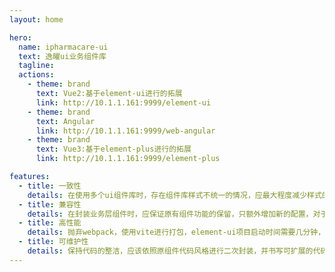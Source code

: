 ```yaml
--- 
layout: home

hero:
  name: ipharmacare-ui
  text: 逸曜ui业务组件库
  tagline: 
  actions:
    - theme: brand
      text: Vue2:基于element-ui进行的拓展
      link: http://10.1.1.161:9999/element-ui
    - theme: brand
      text: Angular
      link: http://10.1.1.161:9999/web-angular
    - theme: brand
      text: Vue3:基于element-plus进行的拓展
      link: http://10.1.1.161:9999/element-plus

features:
  - title: 一致性
    details: 在使用多个ui组件库时，存在组件库样式不统一的情况，应最大程度减少样式的不统一。
  - title: 兼容性
    details: 在封装业务层组件时，应保证原有组件功能的保留，只额外增加新的配置，对于大变动的组件，应单独配置新的出口名。
  - title: 高性能
    details: 抛弃webpack，使用vite进行打包，element-ui项目启动时间需要几分钟，但是element-plus使用vite，只需要几秒。
  - title: 可维护性
    details: 保持代码的整洁，应该依照原组件代码风格进行二次封装，并书写可扩展的代码。
---
```


